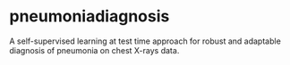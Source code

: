# pneumoniadiagnosis
A self-supervised learning at test time approach for robust and adaptable diagnosis of pneumonia on chest X-rays data.
